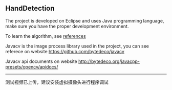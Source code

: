 HandDetection
------------------

The project is developed on Eclipse and uses Java programming language, make sure you have the proper development environment.

To learn the algorithm, see [references](https://github.com/keyuwang/HandDetection/tree/master/references)

Javacv is the image process library used in the project, you can see referece on website https://github.com/bytedeco/javacv

Javacv api documents on website http://bytedeco.org/javacpp-presets/opencv/apidocs/

----------------------------------------------
测试视频已上传，建议安装虚拟摄像头进行程序调试
